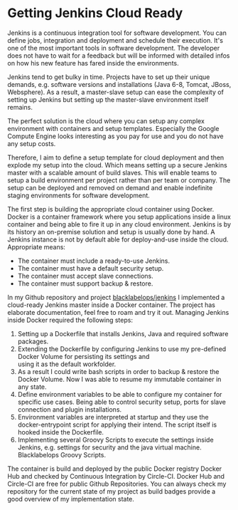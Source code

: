 # Getting Jenkins Cloud Ready

Jenkins is a continuous integration tool for software development. You can define jobs, integration and deployment and schedule their execution. It's one of the most important tools in software development. The developer does not have to wait for a feedback but will be informed with detailed infos on how his new feature has fared inside the environments.

Jenkins tend to get bulky in time. Projects have to set up their unique demands, e.g. software versions and installations (Java 6-8, Tomcat, JBoss, Websphere).  As a result, a master-slave setup can ease the complexity of setting up Jenkins but setting up the master-slave environment itself remains.

The perfect solution is the cloud where you can setup any complex environment with containers and setup templates. Especially the Google Compute Engine looks interesting as you pay for use and you do not have any setup costs.

Therefore, I aim to define a setup template for cloud deployment and then explode my setup into the cloud. Which means setting up a secure Jenkins master with a scalable amount of build slaves. This will enable teams to setup a build environment per project rather than per team or company. The setup can be deployed and removed on demand and enable indefinite staging environments for software development.

The first step is building the appropriate cloud container using Docker. Docker is a container framework where you setup applications inside a linux container and being able to fire it up in any cloud environment. Jenkins is by its history an on-premise solution and setup is usually done by hand. A Jenkins instance is not by default able for deploy-and-use inside the cloud. Appropriate means:

* The container must include a ready-to-use Jenkins.
* The container must have a default security setup.
* The container must accept slave connections.
* The container must support backup & restore.

In my Github repository and project [blacklabelops/jenkins](https://github.com/blacklabelops/jenkins) I implemented a cloud-ready Jenkins master inside a Docker container. The project has elaborate documentation, feel free to roam and try it out. Managing Jenkins inside Docker required the following steps:

1. Setting up a Dockerfile that installs Jenkins, Java and required software packages.
1. Extending the Dockerfile by configuring Jenkins to use my pre-defined Docker Volume for persisting its settings and  
   using it as the default workfolder.
1. As a result I could write bash scripts in order to backup & restore the Docker Volume. Now I was able to resume my
 immutable container in any state.
1. Define environment variables to be able to configure my container for specific use cases. Being able to control
 security setup, ports for slave connection and plugin installations.
1. Environment variables are interpreted at startup and they use the docker-entrypoint script for applying their intend. 
The script itself is hooked inside the Dockerfile.
1. Implementing several Groovy Scripts to execute the settings inside Jenkins, e.g. settings for security and the java 
virtual machine. Blacklabelops Groovy Scripts.

The container is build and deployed by the public Docker registry Docker Hub and checked by Continuous Integration
 by Circle-CI. Docker Hub and Circle-CI are free for public Github Repositories. You can always check my repository
  for the current state of my project as build badges provide a good overview of my implementation state.

